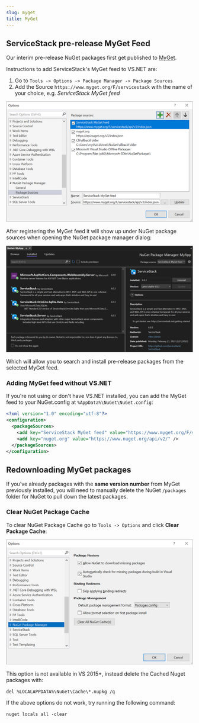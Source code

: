 ```yaml
---
slug: myget
title: MyGet
---
```


## ServiceStack pre-release MyGet Feed

Our interim pre-release NuGet packages first get published to 
[MyGet](https://www.myget.org/).

Instructions to add ServiceStack's MyGet feed to VS.NET are:

  1. Go to `Tools -> Options -> Package Manager -> Package Sources`
  2. Add the Source `https://www.myget.org/F/servicestack` with the name of your choice, 
  e.g. _ServiceStack MyGet feed_

![NuGet Package Sources](https://raw.githubusercontent.com/ServiceStack/Assets/master/img/wikis/myget/package-sources.png)

After registering the MyGet feed it will show up under NuGet package sources when opening the NuGet 
package manager dialog:

![NuGet Package Manager](https://raw.githubusercontent.com/ServiceStack/Assets/master/img/wikis/myget/package-manager-ui.png)

Which will allow you to search and install pre-release packages from the selected MyGet feed.

### Adding MyGet feed without VS.NET

If you're not using or don't have VS.NET installed, you can add the MyGet feed to your NuGet.config at `%AppData%\NuGet\NuGet.config`:

```xml
<?xml version="1.0" encoding="utf-8"?>
<configuration>
  <packageSources>
    <add key="ServiceStack MyGet feed" value="https://www.myget.org/F/servicestack" />
    <add key="nuget.org" value="https://www.nuget.org/api/v2/" />
  </packageSources>
</configuration>
```

## Redownloading MyGet packages

If you've already packages with the **same version number** from MyGet previously installed, you will 
need to manually delete the NuGet `/packages` folder for NuGet to pull down the latest packages.

### Clear NuGet Package Cache

To clear NuGet Package Cache go to `Tools -> Options` and click **Clear Package Cache**:

![Clear Packages Cache](https://raw.githubusercontent.com/ServiceStack/Assets/master/img/wikis/myget/clear-package-cache.png)

This option is not available in VS 2015+, instead delete the Cached Nuget packages with:

    del %LOCALAPPDATA%\NuGet\Cache\*.nupkg /q

If the above options do not work, try running the following command:

    nuget locals all -clear